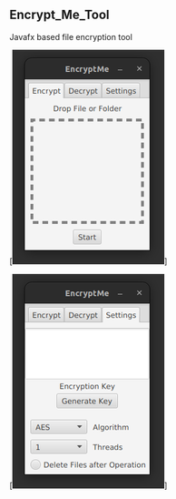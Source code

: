 ## Encrypt_Me_Tool
Javafx based file encryption tool

[![main window](/imgs/encrypt.png)]

[![settings](/imgs/settings.png)]
